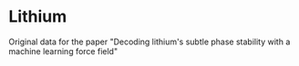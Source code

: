 # Lithium
Original data for the paper "Decoding lithium's subtle phase stability with a machine learning force field"
